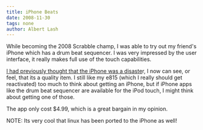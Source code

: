 ```yaml
---
title: iPhone Beats
date: 2008-11-30
tags: none
author: Albert Lash
---
```

While becoming the 2008 Scrabble champ, I was able to try out my friend's iPhone which has a drum beat sequencer. I was very impressed by the user interface, it really makes full use of the touch capabilities.

<a href="http://www.docunext.com/2007/10/the-iphone-is-a-disaster/">I had previously thought that the iPhone was a disaste</a>r, I now can see, or feel, that its a quality item. I still like my e815 (which I really should get reactivated) too much to think about getting an iPhone, but if iPhone apps like the drum beat sequencer are available for the iPod touch, I might think about getting one of those.

The app only cost $4.99, which is a great bargain in my opinion.

NOTE: Its very cool that linux has been ported to the iPhone as well!

